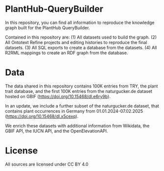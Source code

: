 # PlantHub-QueryBuilder

In this repository, you can find all information to reproduce the knowledge graph built for the PlantHub QueryBuilder. 

Contained in this repository are:
(1) All datasets used to build the graph. 
(2) All Ontotext Refine projects and editing histories to reproduce the final datasets.
(3) All SQL exports to create a database from the datasets.
(4) All R2RML mappings to create an RDF graph from the database.

# Data

The data shared in this repository contains 100K entries from TRY, the plant trait database, and the first 100K entries from the naturgucker.de dataset hosted on GBIF (https://doi.org/10.15468/dl.e6ry9b).

In an update, we include a further subset of the naturgucker.de dataset, that contains plant occurrences in Germany from 01.01.2024-07.02.2025 (https://doi.org/10.15468/dl.x5cexq).

We enrich these datasets with additional information from Wikidata, the GBIF API, the IUCN API, and the OpenElevationAPI.

# License

All sources are licensed under CC BY 4.0
